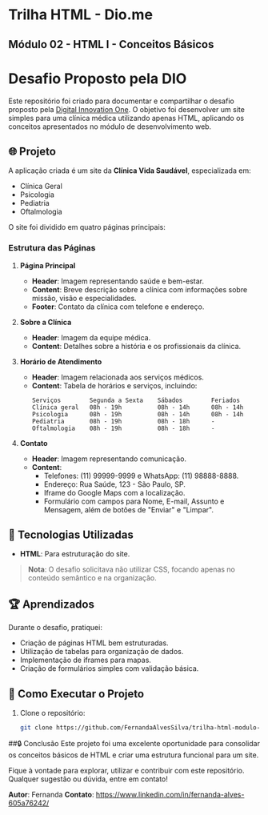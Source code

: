 # Trilha HTML - Dio.me
## Módulo 02 - HTML I - Conceitos Básicos

# Desafio Proposto pela DIO

Este repositório foi criado para documentar e compartilhar o desafio proposto pela [Digital Innovation One](https://www.dio.me/). O objetivo foi desenvolver um site simples para uma clínica médica utilizando apenas HTML, aplicando os conceitos apresentados no módulo de desenvolvimento web.

## 🌐 Projeto

A aplicação criada é um site da **Clínica Vida Saudável**, especializada em:

- Clínica Geral
- Psicologia
- Pediatria
- Oftalmologia

O site foi dividido em quatro páginas principais:

### Estrutura das Páginas

1. **Página Principal**
   - **Header**: Imagem representando saúde e bem-estar.
   - **Content**: Breve descrição sobre a clínica com informações sobre missão, visão e especialidades.
   - **Footer**: Contato da clínica com telefone e endereço.

2. **Sobre a Clínica**
   - **Header**: Imagem da equipe médica.
   - **Content**: Detalhes sobre a história e os profissionais da clínica.

3. **Horário de Atendimento**
   - **Header**: Imagem relacionada aos serviços médicos.
   - **Content**: Tabela de horários e serviços, incluindo:
     ```
     Serviços        Segunda a Sexta    Sábados        Feriados
     Clínica geral   08h - 19h          08h - 14h      08h - 14h
     Psicologia      08h - 19h          08h - 14h      08h - 14h
     Pediatria       08h - 19h          08h - 18h      -
     Oftalmologia    08h - 19h          08h - 18h      -
     ```

4. **Contato**
   - **Header**: Imagem representando comunicação.
   - **Content**:
     - Telefones: (11) 99999-9999 e WhatsApp: (11) 98888-8888.
     - Endereço: Rua Saúde, 123 - São Paulo, SP.
     - Iframe do Google Maps com a localização.
     - Formulário com campos para Nome, E-mail, Assunto e Mensagem, além de botões de "Enviar" e "Limpar".

## 🚀 Tecnologias Utilizadas

- **HTML**: Para estruturação do site.

> **Nota**: O desafio solicitava não utilizar CSS, focando apenas no conteúdo semântico e na organização.

## 🏆 Aprendizados

Durante o desafio, pratiquei:

- Criação de páginas HTML bem estruturadas.
- Utilização de tabelas para organização de dados.
- Implementação de iframes para mapas.
- Criação de formulários simples com validação básica.

## 🔧 Como Executar o Projeto

1. Clone o repositório:
   ```bash
   git clone https://github.com/FernandaAlvesSilva/trilha-html-modulo-2.git


##🔒 Conclusão
Este projeto foi uma excelente oportunidade para consolidar os conceitos básicos de HTML e criar uma estrutura funcional para um site.

Fique à vontade para explorar, utilizar e contribuir com este repositório. Qualquer sugestão ou dúvida, entre em contato!

**Autor**: Fernanda
**Contato**: https://www.linkedin.com/in/fernanda-alves-605a76242/

